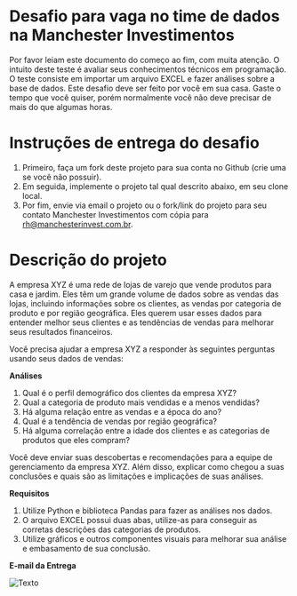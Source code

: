 # Desafio para vaga no time de dados na Manchester Investimentos

Por favor leiam este documento do começo ao fim, com muita atenção.
O intuito deste teste é avaliar seus conhecimentos técnicos em programação.
O teste consiste em importar um arquivo EXCEL e fazer análises sobre a base de dados.
Este desafio deve ser feito por você em sua casa. Gaste o tempo que você quiser, porém normalmente você não deve precisar de mais do que algumas horas.

# Instruções de entrega do desafio

1. Primeiro, faça um fork deste projeto para sua conta no Github (crie uma se você não possuir).
2. Em seguida, implemente o projeto tal qual descrito abaixo, em seu clone local.
3. Por fim, envie via email o projeto ou o fork/link do projeto para seu contato Manchester Investimentos com cópia para rh@manchesterinvest.com.br.

# Descrição do projeto

A empresa XYZ é uma rede de lojas de varejo que vende produtos para casa e jardim. Eles têm um grande volume de dados sobre as vendas das lojas, incluindo informações sobre os clientes, as vendas por categoria de produto e por região geográfica. Eles querem usar esses dados para entender melhor seus clientes e as tendências de vendas para melhorar seus resultados financeiros.

Você precisa ajudar a empresa XYZ a responder às seguintes perguntas usando seus dados de vendas:

**Análises**

1. Qual é o perfil demográfico dos clientes da empresa XYZ?
2. Qual a categoria de produto mais vendidas e a menos vendidas?
3. Há alguma relação entre as vendas e a época do ano?
4. Qual é a tendência de vendas por região geográfica?
5. Há alguma correlação entre a idade dos clientes e as categorias de produtos que eles compram?

Você deve enviar suas descobertas e recomendações para a equipe de gerenciamento da empresa XYZ. Além disso, explicar como chegou a suas conclusões e quais são as limitações e implicações de suas análises.

**Requisitos**

1. Utilize Python e biblioteca Pandas para fazer as análises nos dados.
2. O arquivo EXCEL possui duas abas, utilize-as para conseguir as corretas descrições das categorias de produtos.
3. Utilize gráficos e outros componentes visuais para melhorar sua análise e embasamento de sua conclusão.

**E-mail da Entrega**

![Texto]([Gráficos/Faixa%20etaria.png](https://github.com/vRieper/desafio-data-analytics/blob/main/Faixa%20etaria.png?raw=true)https://github.com/vRieper/desafio-data-analytics/blob/main/Faixa%20etaria.png?raw=true)
